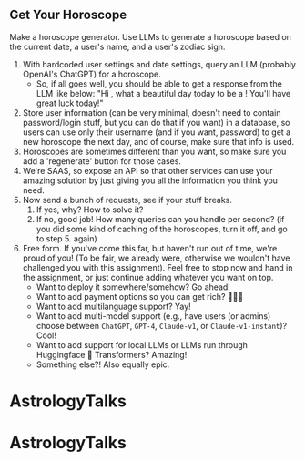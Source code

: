 ## Get Your Horoscope

Make a horoscope generator. Use LLMs to generate a horoscope based on the current date, a user's name, and a user's zodiac sign.

1. With hardcoded user settings and date settings, query an LLM (probably OpenAI's ChatGPT) for a horoscope.
    - So, if all goes well, you should be able to get a response from the LLM like below:
      "Hi <Username>, what a beautiful day today to be a <Zodiac sign>! You'll have great luck today!"
2. Store user information (can be very minimal, doesn't need to contain password/login stuff, but you can do that if you want) in a database, so users can use only their username (and if you want, password) to get a new horoscope the next day, and of course, make sure that info is used.
3. Horoscopes are sometimes different than you want, so make sure you add a 'regenerate' button for those cases.
4. We're SAAS, so expose an API so that other services can use your amazing solution by just giving you all the information you think you need.
5. Now send a bunch of requests, see if your stuff breaks.
    1. If yes, why? How to solve it?
    2. If no, good job! How many queries can you handle per second? (if you did some kind of caching of the horoscopes, turn it off, and go to step 5. again)
6. Free form. If you've come this far, but haven't run out of time, we're proud of you! (To be fair, we already were, otherwise we wouldn't have challenged you with this assignment). Feel free to stop now and hand in the assignment, or just continue adding whatever you want on top.
    - Want to deploy it somewhere/somehow? Go ahead!
    - Want to add payment options so you can get rich? 🤑🤑🤑
    - Want to add multilanguage support? Yay!
    - Want to add multi-model support (e.g., have users (or admins) choose between `ChatGPT`, `GPT-4`, `Claude-v1`, or `Claude-v1-instant`)? Cool!
    - Want to add support for local LLMs or LLMs run through Huggingface 🤗 Transformers? Amazing!
    - Something else?! Also equally epic.
# AstrologyTalks
# AstrologyTalks
